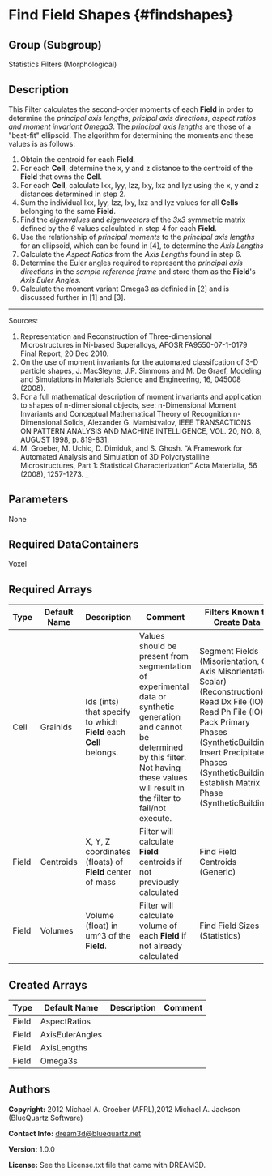 Find Field Shapes {#findshapes}
======

## Group (Subgroup) ##
Statistics Filters (Morphological)

## Description ##
This Filter calculates the second-order moments of each **Field** in order to determine the *principal axis lengths, pricipal axis directions, aspect ratios and moment invariant Omega3*.  The *principal axis lengths* are those of a "best-fit" ellipsoid.  The algorithm for determining the moments and these values is as follows:

1. Obtain the centroid for each **Field**.
2. For each **Cell**, determine the x, y and z distance to the centroid of the **Field** that owns the **Cell**.
3. For each **Cell**, calculate Ixx, Iyy, Izz, Ixy, Ixz and Iyz using the x, y and z distances determined in step 2.
4. Sum the individual Ixx, Iyy, Izz, Ixy, Ixz and Iyz values for all **Cells** belonging to the same **Field**.
5. Find the *eigenvalues* and *eigenvectors* of the *3x3* symmetric matrix defined by the *6* values calculated in step 4 for each **Field**.
6. Use the relationship of *principal moments* to the *principal axis lengths* for an ellipsoid, which can be found in [4], to determine the *Axis Lengths*
7. Calculate the *Aspect Ratios* from the *Axis Lengths* found in step 6.
8. Determine the Euler angles required to represent the *principal axis directions* in the *sample reference frame* and store them as the **Field**'s *Axis Euler Angles*.
9. Calculate the moment variant Omega3 as definied in [2] and is discussed further in [1] and [3].


------------
Sources: 

1. Representation and Reconstruction of Three-dimensional
Microstructures in Ni-based Superalloys, AFOSR FA9550-07-1-0179 Final Report, 20 Dec 2010.
2. On the use of moment invariants for the automated classifcation of 3-D particle shapes, J.
MacSleyne, J.P. Simmons and M. De Graef, Modeling and Simulations in Materials Science
and Engineering, 16, 045008 (2008). 
3.   For a full mathematical description of moment invariants and application to shapes of n-dimensional objects, see:
n-Dimensional Moment Invariants and
Conceptual Mathematical Theory of
Recognition n-Dimensional Solids,
Alexander G. Mamistvalov, IEEE TRANSACTIONS ON PATTERN ANALYSIS AND MACHINE INTELLIGENCE, VOL. 20, NO. 8, AUGUST 1998, p. 819-831.
4. M. Groeber, M. Uchic, D. Dimiduk, and S. Ghosh. “A Framework for Automated Analysis and Simulation of 3D Polycrystalline Microstructures, Part 1: Statistical Characterization” Acta Materialia, 56 (2008), 1257-1273. 
_


## Parameters ##
None

## Required DataContainers ##
Voxel

## Required Arrays ##

| Type | Default Name | Description | Comment | Filters Known to Create Data |
|------|--------------|-------------|---------|-----|
| Cell | GrainIds | Ids (ints) that specify to which **Field** each **Cell** belongs. | Values should be present from segmentation of experimental data or synthetic generation and cannot be determined by this filter. Not having these values will result in the filter to fail/not execute. | Segment Fields (Misorientation, C-Axis Misorientation, Scalar) (Reconstruction), Read Dx File (IO), Read Ph File (IO), Pack Primary Phases (SyntheticBuilding), Insert Precipitate Phases (SyntheticBuilding), Establish Matrix Phase (SyntheticBuilding) |
| Field | Centroids | X, Y, Z coordinates (floats) of **Field** center of mass | Filter will calculate **Field** centroids if not previously calculated | Find Field Centroids (Generic) |
| Field | Volumes | Volume (float) in um^3 of the **Field**. | Filter will calculate volume of each **Field** if not already calculated | Find Field Sizes (Statistics) | 

## Created Arrays ##

| Type | Default Name | Description | Comment |
|------|--------------|-------------|---------|
| Field | AspectRatios |  |  |
| Field | AxisEulerAngles |  |  |
| Field | AxisLengths |  |  |
| Field | Omega3s |  |  |

## Authors ##

**Copyright:** 2012 Michael A. Groeber (AFRL),2012 Michael A. Jackson (BlueQuartz Software)

**Contact Info:** dream3d@bluequartz.net

**Version:** 1.0.0

**License:**  See the License.txt file that came with DREAM3D.



